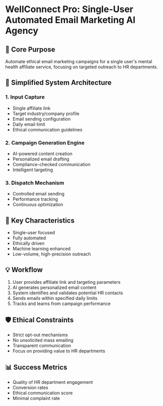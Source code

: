 # WellConnect Pro: Single-User Automated Email Marketing AI Agency

## 🎯 Core Purpose
Automate ethical email marketing campaigns for a single user's mental health affiliate service, focusing on targeted outreach to HR departments.

## 🤖 Simplified System Architecture

### 1. Input Capture
- Single affiliate link
- Target industry/company profile
- Email sending configuration
- Daily email limit
- Ethical communication guidelines

### 2. Campaign Generation Engine
- AI-powered content creation
- Personalized email drafting
- Compliance-checked communication
- Intelligent targeting

### 3. Dispatch Mechanism
- Controlled email sending
- Performance tracking
- Continuous optimization

## 🔑 Key Characteristics
- Single-user focused
- Fully automated
- Ethically driven
- Machine learning enhanced
- Low-volume, high-precision outreach

## 💡 Workflow
1. User provides affiliate link and targeting parameters
2. AI generates personalized email content
3. System identifies and validates potential HR contacts
4. Sends emails within specified daily limits
5. Tracks and learns from campaign performance

## 🛡️ Ethical Constraints
- Strict opt-out mechanisms
- No unsolicited mass emailing
- Transparent communication
- Focus on providing value to HR departments

## 📊 Success Metrics
- Quality of HR department engagement
- Conversion rates
- Ethical communication score
- Minimal complaint rate
